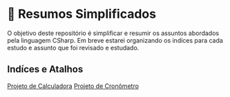 # 🔮 Resumos Simplificados
O objetivo deste repositório é simplificar e resumir os assuntos abordados pela linguagem CSharp. Em breve estarei organizando os indíces para cada estudo e assunto que foi revisado e estudado.

## Indíces e Atalhos
[Projeto de Calculadora](https://github.com/Queiroz-Dv/ProjectCalculator) 
[Projeto de Cronômetro](https://github.com/Queiroz-Dv/ProjectStopWatch_CSharp)
